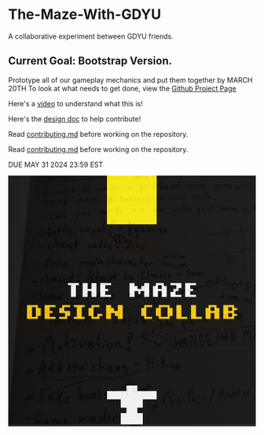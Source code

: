 # The-Maze-With-GDYU
 A collaborative experiment between GDYU friends.

## Current Goal: Bootstrap Version.
Prototype all of our gameplay mechanics and put them together by MARCH 20TH
To look at what needs to get done, view the [Github Project Page](https://github.com/orgs/GDYUClub/projects/1/views/1)

Here's a [video](https://youtu.be/xjZsrdWe2jU) to understand what this is!

Here's the [design doc](https://docs.google.com/document/d/1vs-uuo3EVE-bTyuviN5FSpdkm3ZyLSNCJJKOx5uJOF0/edit#heading=h.1jqugjgd3he3) to help contribute!

Read [contributing.md](/docs/contributing.md) before working on the repository.

Read [contributing.md](/docs/contributing.md) before working on the repository.

DUE MAY 31 2024 23:59 EST

![THEMAZEphoto](/docs/gh_readme_assets/THEMAZEhahahahatestingargstuffifyouseethismessagemesayingyoudidhehehe2.png)

